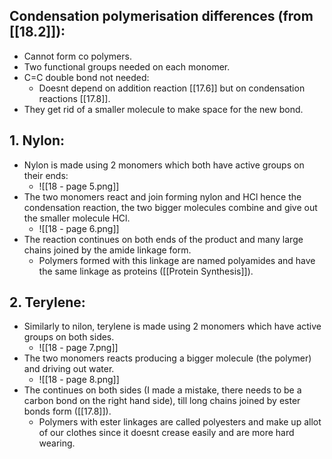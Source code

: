## Condensation polymerisation differences (from [[18.2]]):
- Cannot form co polymers.
- Two functional groups needed on each monomer.
- C=C double bond not needed:
	- Doesnt depend on addition reaction [[17.6]] but on condensation reactions [[17.8]].
- They get rid of a smaller molecule to make space for the new bond.

## 1. Nylon:
- Nylon is made using 2 monomers which both have active groups on their ends:
	- ![[18 - page 5.png]]
- The two monomers react and join forming nylon and HCl hence the condensation reaction, the two bigger molecules combine and give out the smaller molecule HCl.
	- ![[18 - page 6.png]]
- The reaction continues on both ends of the product and many large chains joined by the amide linkage form.
	- Polymers formed with this linkage are named polyamides and have the same linkage as proteins ([[Protein Synthesis]]).

## 2. Terylene:
- Similarly to nilon, terylene is made using 2 monomers which have active groups on both sides.
	- ![[18 - page 7.png]]
- The two monomers reacts producing a bigger molecule (the polymer) and driving out water.
	- ![[18 - page 8.png]]
- The continues on both sides (I made a mistake, there needs to be a carbon bond on the right hand side), till long chains joined by ester bonds form ([[17.8]]).
	- Polymers with ester linkages are called polyesters and make up allot of our clothes since it doesnt crease easily and are more hard wearing.